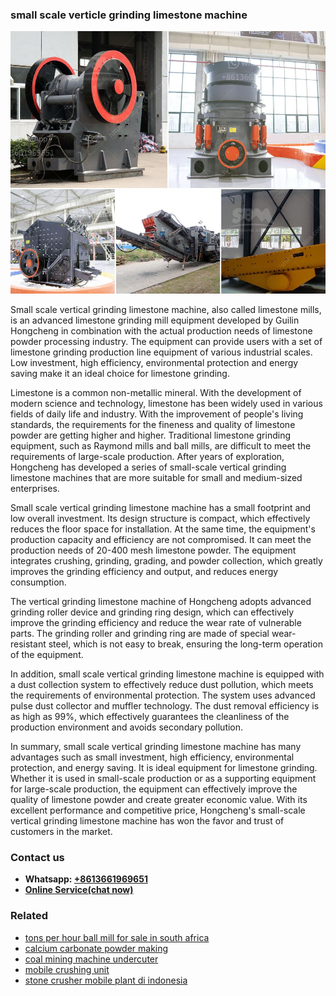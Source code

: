 <h3>small scale verticle grinding limestone machine</h3><img src='1708408612.jpg' alt=''><p>Small scale vertical grinding limestone machine, also called limestone mills, is an advanced limestone grinding mill equipment developed by Guilin Hongcheng in combination with the actual production needs of limestone powder processing industry. The equipment can provide users with a set of limestone grinding production line equipment of various industrial scales. Low investment, high efficiency, environmental protection and energy saving make it an ideal choice for limestone grinding.</p><p>Limestone is a common non-metallic mineral. With the development of modern science and technology, limestone has been widely used in various fields of daily life and industry. With the improvement of people's living standards, the requirements for the fineness and quality of limestone powder are getting higher and higher. Traditional limestone grinding equipment, such as Raymond mills and ball mills, are difficult to meet the requirements of large-scale production. After years of exploration, Hongcheng has developed a series of small-scale vertical grinding limestone machines that are more suitable for small and medium-sized enterprises.</p><p>Small scale vertical grinding limestone machine has a small footprint and low overall investment. Its design structure is compact, which effectively reduces the floor space for installation. At the same time, the equipment's production capacity and efficiency are not compromised. It can meet the production needs of 20-400 mesh limestone powder. The equipment integrates crushing, grinding, grading, and powder collection, which greatly improves the grinding efficiency and output, and reduces energy consumption.</p><p>The vertical grinding limestone machine of Hongcheng adopts advanced grinding roller device and grinding ring design, which can effectively improve the grinding efficiency and reduce the wear rate of vulnerable parts. The grinding roller and grinding ring are made of special wear-resistant steel, which is not easy to break, ensuring the long-term operation of the equipment.</p><p>In addition, small scale vertical grinding limestone machine is equipped with a dust collection system to effectively reduce dust pollution, which meets the requirements of environmental protection. The system uses advanced pulse dust collector and muffler technology. The dust removal efficiency is as high as 99%, which effectively guarantees the cleanliness of the production environment and avoids secondary pollution.</p><p>In summary, small scale vertical grinding limestone machine has many advantages such as small investment, high efficiency, environmental protection, and energy saving. It is ideal equipment for limestone grinding. Whether it is used in small-scale production or as a supporting equipment for large-scale production, the equipment can effectively improve the quality of limestone powder and create greater economic value. With its excellent performance and competitive price, Hongcheng's small-scale vertical grinding limestone machine has won the favor and trust of customers in the market.</p><h3>Contact us</h3><ul><li><strong>Whatsapp:&nbsp;<a href="https://wa.me/8613661969651">+8613661969651</a></strong></li><li><a href="https://swt.shibang-china.com/?git&amp;zhl&amp;small scale verticle grinding limestone machine"><strong>Online Service(chat now)</strong></a></li></ul><h3>Related</h3><ul><li><a href='tons per hour ball mill for sale in south africa.md'>tons per hour ball mill for sale in south africa</a></li><li><a href='calcium carbonate powder making.md'>calcium carbonate powder making</a></li><li><a href='coal mining machine undercuter.md'>coal mining machine undercuter</a></li><li><a href='mobile crushing unit.md'>mobile crushing unit</a></li><li><a href='stone crusher mobile plant di indonesia.md'>stone crusher mobile plant di indonesia</a></li></ul>